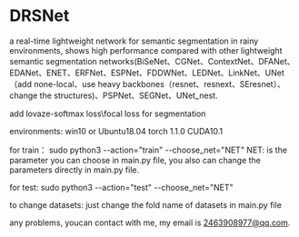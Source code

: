 # DRSNet
a real-time lightweight network for semantic segmentation in rainy environments, shows high performance compared with other lightweight semantic segmentation networks(BiSeNet、CGNet、ContextNet、DFANet、EDANet、ENET、ERFNet、ESPNet、FDDWNet、LEDNet、LinkNet、UNet（add none-local、use heavy backbones（resnet、resnext、SEresnet）、change the structures)、PSPNet、SEGNet、UNet_nest.

add lovaze-softmax loss\focal loss for segmentation

environments:
win10 or Ubuntu18.04
torch 1.1.0  CUDA10.1

for train：
sudo python3 --action="train" --choose_net="NET"
NET: is the parameter you can choose in main.py file, you also can change the parameters directly in main.py file.

for test:
sudo python3 --action="test" --choose_net="NET"

to change datasets:
just change the fold name of datasets in main.py file

any problems, youcan contact with me, my email is 2463908977@qq.com.
